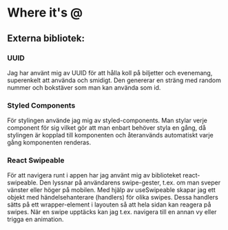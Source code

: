 # Where it's @

## Externa bibliotek:

### UUID

Jag har använt mig av UUID för att hålla koll på biljetter och evenemang, superenkelt att använda och smidigt. Den genererar en sträng med random nummer och bokstäver som man kan använda som id.

### Styled Components

För stylingen använde jag mig av styled-components. Man stylar verje component för sig vilket gör att man enbart behöver styla en gång, då stylingen är kopplad till komponenten och återanvänds automatiskt varje gång komponenten renderas.

### React Swipeable

För att navigera runt i appen har jag använt mig av biblioteket react-swipeable. Den lyssnar på användarens swipe-gester, t.ex. om man sveper vänster eller höger på mobilen. Med hjälp av useSwipeable skapar jag ett objekt med händelsehanterare (handlers) för olika swipes. Dessa handlers sätts på ett wrapper-element i layouten så att hela sidan kan reagera på swipes. När en swipe upptäcks kan jag t.ex. navigera till en annan vy eller trigga en animation.
